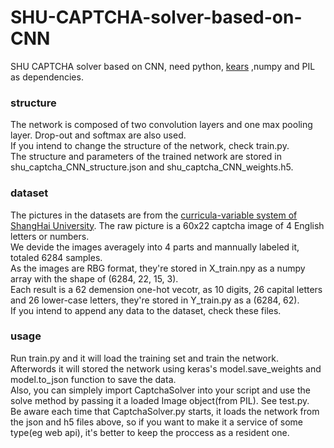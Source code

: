 # SHU-CAPTCHA-solver-based-on-CNN
SHU CAPTCHA solver based on CNN, need python, [kears](https://keras.io/) ,numpy and PIL as dependencies.
<br>

### structure
The network is composed of two convolution layers and one max pooling layer. Drop-out and softmax are also used.<br>
If you intend to change the structure of the network, check train.py.<br>
The structure and parameters of the trained network are stored in shu_captcha_CNN_structure.json and shu_captcha_CNN_weights.h5.

### dataset
The pictures in the datasets are from the [curricula-variable system of ShangHai University](http://cj.shu.edu.cn/).
The raw picture is a 60x22 captcha image of 4 English letters or numbers.<br>
We devide the images averagely into 4 parts and mannually labeled it, totaled 6284 samples.<br>
As the images are RBG format, they're stored in X_train.npy as a numpy array with the shape of (6284, 22, 15, 3).<br>
Each result is a 62 demension one-hot vecotr, as 10 digits, 26 capital letters and 26 lower-case letters, they're stored in Y_train.py as a (6284, 62).<br>
If you intend to append any data to the dataset, check these files.

### usage
Run train.py and it will load the training set and train the network. 
Afterwords it will stored the network using keras's model.save_weights and model.to_json function to save the data.<br>
Also, you can simplely import CaptchaSolver into your script and use the solve method by passing it a loaded Image object(from PIL). See test.py.<br>
Be aware each time that CaptchaSolver.py starts, it loads the network from the json and h5 files above,
 so if you want to make it a service of some type(eg web api), it's better to keep the proccess as a resident one.
